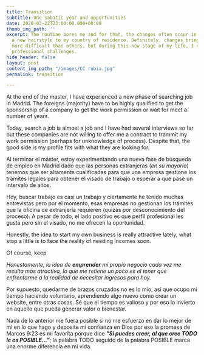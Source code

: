 ```yaml
---
title: Transition
subtitle: One sabatic year and opportunities
date: 2020-03-22T23:00:00.000+00:00
thumb_img_path: ''
excerpt: The routine bores me and for that, the changes often occur in my life. From
  a new hairstyle to my country of residence. Definitely, changes bring some challenges
  more difficult than others, but during this new stage of my life, I experience some
  professional challenges.
hide_header: false
layout: post
content_img_path: "/images/CC rubia.jpg"
permalink: transition

---
```

At the end of the master, I have experienced a new phase of searching job in Madrid. The foreigns (majority) have to be highly qualified to get the sponsorship of a company to get the work permission or wait for meet a number of years.

Today, search a job is almost a job and I have had several interviews so far but these companies are not willing to offer me a contract to trammit my work permission (perhaps for unknowledge of process). Despite that, the good side is my profile fits with what they are looking for.

Al terminar el máster, estoy experimentando una nueva fase de búsqueda de empleo en Madrid dado que las personas extranjeras (_en su mayoría_) tenemos que ser altamente cualificadas  para que una empresa gestione los trámites legales para obtener el visado de trabajo o esperar a que pase un intervalo de años.

Hoy, buscar trabajo es casi un trabajo y ciertamente he tenido muchas entrevistas pero por el momento, esas empresas no gestionan los trámites que la oficina de extranjería requieren (quizás por desconocimiento del proceso). A pesar de todo, el lado positivo es que perfil profesional les gusta pero sin el visado, no me ofrecen la oportunidad.

Honestly, the idea to start my own business is really attractive lately, what stop a little is to face the reality of needing incomes    soon.

Of course, keep 

_Honestamente, la idea de **emprender** mi propio negocio cada vez me resulta más atractiva, lo que me retiene un poco es el tener que enfrentarme a la realidad de necesitar ingresos para hoy._

Por supuesto, quedarme de brazos cruzados no es lo mío, así que ocupo mi tiempo haciendo voluntario, aprendiendo algo nuevo como crear un website, entre otras cosas. Sé que el tiempo es valioso y por eso lo invierto en aquello que pueda generar valor o bienestar.

Nada de lo anterior me fuera posible si no me esfuerzo en dar lo mejor de mí en lo que hago y deposite mi confianza en Dios por eso la promesa de Marcos 9:23 es mi favorita porque dice **_"Si puedes creer, al que cree TODO le es POSIBLE..."_**; la palabra TODO seguido de la palabra POSIBLE marca una enorme diferencia en mi vida.